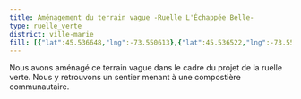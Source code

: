 ```yaml
---
title: Aménagement du terrain vague -Ruelle L'Échappée Belle-
type: ruelle_verte
district: ville-marie
fill: [{"lat":45.536648,"lng":-73.550613},{"lat":45.536522,"lng":-73.55027},{"lat":45.536479,"lng":-73.550294},{"lat":45.536609,"lng":-73.550643},{"lat":45.536648,"lng":-73.550613}]
---
```


Nous avons aménagé ce terrain vague dans le cadre du projet de la ruelle verte. Nous y retrouvons un sentier menant à une compostière communautaire.